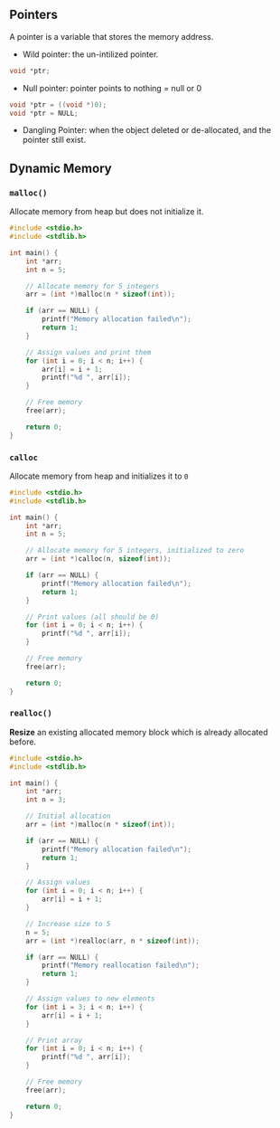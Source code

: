 
## Pointers
A pointer is a variable that stores the memory address.

- Wild pointer: the un-intilized pointer.
``` c
void *ptr;
```
- Null pointer: pointer points to nothing = null or 0
``` c
void *ptr = ((void *)0);
void *ptr = NULL;
```
- Dangling Pointer: when the object deleted or de-allocated, and the pointer still exist.

## Dynamic Memory

### `malloc()`
Allocate memory from heap but does not initialize it.

``` c
#include <stdio.h>
#include <stdlib.h>

int main() {
    int *arr;
    int n = 5;

    // Allocate memory for 5 integers
    arr = (int *)malloc(n * sizeof(int));

    if (arr == NULL) {
        printf("Memory allocation failed\n");
        return 1;
    }

    // Assign values and print them
    for (int i = 0; i < n; i++) {
        arr[i] = i + 1;
        printf("%d ", arr[i]);
    }

    // Free memory
    free(arr);

    return 0;
}
```

### `calloc`
Allocate memory from heap and initializes it to `0`

``` c
#include <stdio.h>
#include <stdlib.h>

int main() {
    int *arr;
    int n = 5;

    // Allocate memory for 5 integers, initialized to zero
    arr = (int *)calloc(n, sizeof(int));

    if (arr == NULL) {
        printf("Memory allocation failed\n");
        return 1;
    }

    // Print values (all should be 0)
    for (int i = 0; i < n; i++) {
        printf("%d ", arr[i]);
    }

    // Free memory
    free(arr);

    return 0;
}
```

### `realloc()`
**Resize** an existing allocated memory block which is already allocated before.

``` c
#include <stdio.h>
#include <stdlib.h>

int main() {
    int *arr;
    int n = 3;

    // Initial allocation
    arr = (int *)malloc(n * sizeof(int));

    if (arr == NULL) {
        printf("Memory allocation failed\n");
        return 1;
    }

    // Assign values
    for (int i = 0; i < n; i++) {
        arr[i] = i + 1;
    }

    // Increase size to 5
    n = 5;
    arr = (int *)realloc(arr, n * sizeof(int));

    if (arr == NULL) {
        printf("Memory reallocation failed\n");
        return 1;
    }

    // Assign values to new elements
    for (int i = 3; i < n; i++) {
        arr[i] = i + 1;
    }

    // Print array
    for (int i = 0; i < n; i++) {
        printf("%d ", arr[i]);
    }

    // Free memory
    free(arr);

    return 0;
}

```